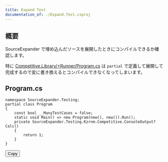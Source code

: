 ```yaml
---
title: Expand Test
documentation_of: ./Expand.Test.csproj
---
```


## 概要

SourceExpander で埋め込んだソースを展開したときにコンパイルできるか確認します。

特に [Competitive.Library/+Runner/Program.cs](/Competitive.Library/+Runner/Program.cs) は `partial` で定義して展開して完成するので変に書き換えるとコンパイルできなくなってしまいます。

## Program.cs

<div class="code">
<pre class="hljs" id="code-body-1"><code class="language-cs">namespace SourceExpander.Testing;
partial class Program
{
    const bool __ManyTestCases = false;
    static void Main() => new Program(new(), new()).Run();
    private SourceExpander.Testing.Kzrnm.Competitive.ConsoleOutput? Calc()
    {
        return 1;
    }
}
</code></pre>
    <div class="btn-area">
        <div class="btn-group"><button type="button" class="code-btn code-copy-btn hint--top hint--always hint--disable" aria-label="Copied!">Copy</button></div>
    </div>
</div>
